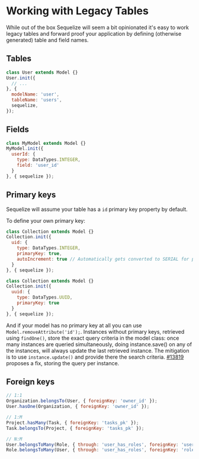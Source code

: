 # Working with Legacy Tables

While out of the box Sequelize will seem a bit opinionated it's easy to work legacy tables and forward proof your application by defining (otherwise generated) table and field names.

## Tables

```js
class User extends Model {}
User.init({
  // ...
}, {
  modelName: 'user',
  tableName: 'users',
  sequelize,
});
```

## Fields

```js
class MyModel extends Model {}
MyModel.init({
  userId: {
    type: DataTypes.INTEGER,
    field: 'user_id'
  }
}, { sequelize });
```

## Primary keys

Sequelize will assume your table has a `id` primary key property by default.

To define your own primary key:

```js
class Collection extends Model {}
Collection.init({
  uid: {
    type: DataTypes.INTEGER,
    primaryKey: true,
    autoIncrement: true // Automatically gets converted to SERIAL for postgres
  }
}, { sequelize });

class Collection extends Model {}
Collection.init({
  uuid: {
    type: DataTypes.UUID,
    primaryKey: true
  }
}, { sequelize });
```

And if your model has no primary key at all you can use `Model.removeAttribute('id');`.  Instances without primary keys, retrieved using `findOne()`, store the exact query criteria in the model class: once many instances are queried simultaneously, doing instance.save() on any of the instances, will always update the last retrieved instance.  The mitigation is to use `instance.update()` and provide there the search criteria.  [#13819](https://github.com/sequelize/sequelize/pull/13819) proposes a fix, storing the query per instance.

## Foreign keys

```js
// 1:1
Organization.belongsTo(User, { foreignKey: 'owner_id' });
User.hasOne(Organization, { foreignKey: 'owner_id' });

// 1:M
Project.hasMany(Task, { foreignKey: 'tasks_pk' });
Task.belongsTo(Project, { foreignKey: 'tasks_pk' });

// N:M
User.belongsToMany(Role, { through: 'user_has_roles', foreignKey: 'user_role_user_id' });
Role.belongsToMany(User, { through: 'user_has_roles', foreignKey: 'roles_identifier' });
```
